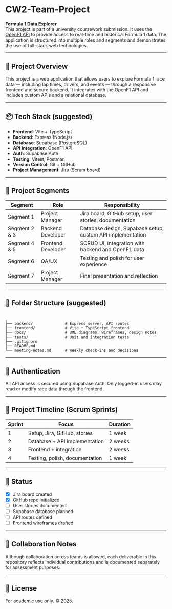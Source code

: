
# CW2-Team-Project

**Formula 1 Data Explorer**  
This project is part of a university coursework submission. It uses the [OpenF1 API](https://openf1.org/) to provide access to real-time and historical Formula 1 data. The application is structured into multiple roles and segments and demonstrates the use of full-stack web technologies.

---

## 🚀 Project Overview

This project is a web application that allows users to explore Formula 1 race data — including lap times, drivers, and events — through a responsive frontend and secure backend. It integrates with the OpenF1 API and includes custom APIs and a relational database.

---

## 📦 Tech Stack (suggested)

- **Frontend**: Vite + TypeScript
- **Backend**: Express (Node.js)
- **Database**: Supabase (PostgreSQL)
- **API Integration**: OpenF1 API
- **Auth**: Supabase Auth
- **Testing**: Vitest, Postman
- **Version Control**: Git + GitHub
- **Project Management**: Jira (Scrum board)

---

## 🧱 Project Segments

| Segment         | Role               | Responsibility                                             |
|----------------|--------------------|------------------------------------------------------------|
| Segment 1       | Project Manager    | Jira board, GitHub setup, user stories, documentation      |
| Segment 2 & 3   | Backend Developer  | Database design, Supabase setup, custom API implementation |
| Segment 4 & 5   | Frontend Developer | SCRUD UI, integration with backend and OpenF1 data         |
| Segment 6       | QA/UX              | Testing and polish for user experience                     |
| Segment 7       | Project Manager    | Final presentation and reflection                          |

---

## 📁 Folder Structure (suggested)

```

.
├── backend/              # Express server, API routes
├── frontend/             # Vite + TypeScript frontend
├── docs/                 # UML diagrams, wireframes, design notes
├── tests/                # Unit and integration tests
├── .gitignore
├── README.md
└── meeting-notes.md      # Weekly check-ins and decisions

```

---

## 🔐 Authentication

All API access is secured using Supabase Auth. Only logged-in users may read or modify race data through the frontend.

---

## 📅 Project Timeline (Scrum Sprints)

| Sprint | Focus                             | Duration   |
|--------|-----------------------------------|------------|
| 1      | Setup, Jira, GitHub, stories      | 1 week     |
| 2      | Database + API implementation     | 2 weeks    |
| 3      | Frontend + integration            | 2 weeks    |
| 4      | Testing, polish, documentation    | 1 week     |

---

## 📌 Status

- [x] Jira board created
- [x] GitHub repo initialized
- [ ] User stories documented
- [ ] Supabase database planned
- [ ] API routes defined
- [ ] Frontend wireframes drafted

---

## 🤝 Collaboration Notes

Although collaboration across teams is allowed, each deliverable in this repository reflects individual contributions and is documented separately for assessment purposes.

---

## 🧾 License

For academic use only. © 2025.
```


